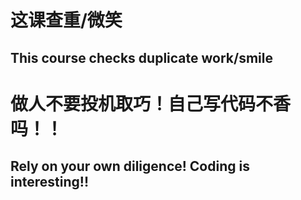 # 这课查重/微笑
## This course checks duplicate work/smile
# 做人不要投机取巧！自己写代码不香吗！！
## Rely on your own diligence! Coding is interesting!!

